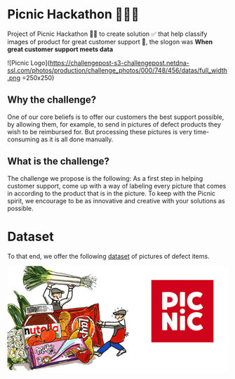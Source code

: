 # Picnic Hackathon 🥇✅💯
Project of Picnic Hackathon 💯🎉 to create solution ✅ that help classify images of product for great customer support 👦, the slogon was **When great customer support meets data**

![Picnic Logo](https://challengepost-s3-challengepost.netdna-ssl.com/photos/production/challenge_photos/000/748/456/datas/full_width.png =250x250)

## Why the challenge?
One of our core beliefs is to offer our customers the best support possible, by allowing them, for example, to send in pictures of defect products they wish to be reimbursed for. But processing these pictures is very time-consuming as it is all done manually.

## What is the challenge?
The challenge we propose is the following: As a first step in helping customer support, come up with a way of labeling every picture that comes in according to the product that is in the picture. To keep with the Picnic spirit, we encourage to be as innovative and creative with your solutions as possible.

# Dataset
To that end, we offer the following [dataset](https://github.com/Younes-Charfaoui/Picnic-Hackathon/blob/master/images/picnic_logo.png) of pictures of defect items.


![Thumb](https://github.com/Younes-Charfaoui/Picnic-Hackathon/blob/master/images/picnic-thumb.jpg)



